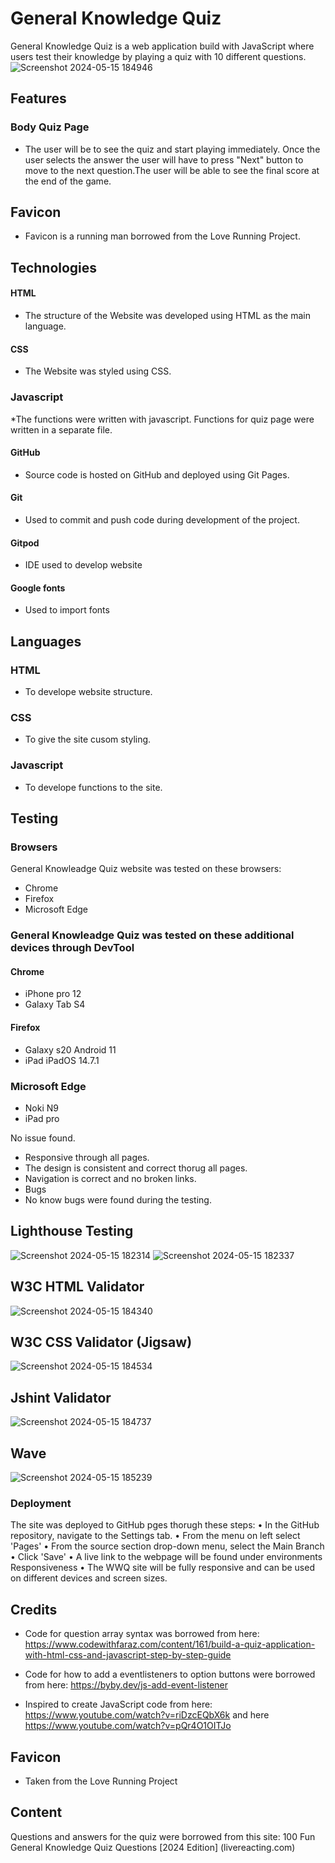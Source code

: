 # General Knowledge Quiz
General Knowledge Quiz is a web application build with JavaScript where users test their knowledge by playing a quiz with  10 different questions. 
![Screenshot 2024-05-15 184946](https://github.com/stef-von-d/online-quiz/assets/159139306/f3ad166a-2ff9-4c2d-a3f4-dc3bc0015682)



## Features 
###  Body Quiz Page
* The user will be to see the quiz and start playing immediately. Once the user selects the answer the user will have to press "Next" button to move to the next question.The user will be able to see the final score at the end of the game.


## Favicon
* Favicon is a running man borrowed from the Love Running Project. 



## Technologies 
#### HTML
* The structure of the Website was developed using HTML as the main language.
#### CSS
* The Website was styled using CSS.
### Javascript
*The functions were written with javascript. Functions for quiz page were written in a separate file. 
#### GitHub
*	Source code is hosted on GitHub and deployed using Git Pages.
#### Git
*	Used to commit and push code during development of the project.
#### Gitpod
* IDE used to develop website
 #### Google fonts
 * Used to import fonts

## Languages 
### 	HTML
* To develope website structure.
### 	CSS
*	To give the site cusom styling.
### 	Javascript
* 	To develope functions to the site.

## Testing 
### Browsers
General Knowleadge Quiz website was tested on these browsers:
* Chrome
* Firefox
* Microsoft Edge
  
### General Knowleadge Quiz was tested on these additional devices through DevTool
#### Chrome
* iPhone pro 12
* Galaxy Tab S4
#### Firefox
*	Galaxy s20 Android 11
*	iPad iPadOS 14.7.1
  ### Microsoft Edge
*	Noki N9
*	iPad pro

No issue found.
*	Responsive through all pages.
*	The design is consistent and correct thorug all pages.
*	Navigation is correct and no broken links.
* Bugs
*	No know bugs were found during the testing.

##	Lighthouse Testing
![Screenshot 2024-05-15 182314](https://github.com/stef-von-d/online-quiz/assets/159139306/591f2c7f-5380-4d15-8056-5e55b73f8135)
![Screenshot 2024-05-15 182337](https://github.com/stef-von-d/online-quiz/assets/159139306/fc433c3e-c3a7-4236-a840-c0a34c86122d)


## W3C HTML Validator
![Screenshot 2024-05-15 184340](https://github.com/stef-von-d/online-quiz/assets/159139306/9e0348be-26c5-440a-8ce8-22fc1beb579c)



## W3C CSS Validator (Jigsaw)
![Screenshot 2024-05-15 184534](https://github.com/stef-von-d/online-quiz/assets/159139306/ece71286-a0e2-4ab8-b1b2-b17aa7566499)



## Jshint Validator

![Screenshot 2024-05-15 184737](https://github.com/stef-von-d/online-quiz/assets/159139306/1f9153c9-6cbb-4ebc-adbb-c788ca8c5afd)


## Wave
![Screenshot 2024-05-15 185239](https://github.com/stef-von-d/online-quiz/assets/159139306/1e1be706-ff33-4010-b563-176ff866c3a2)


### Deployment
The site was deployed to GitHub pges thorugh these steps:
•	In the GitHub repository, navigate to the Settings tab.
•	From the menu on left select 'Pages'
•	From the source section drop-down menu, select the Main Branch
•	Click 'Save'
•	A live link to the webpage will be found under environments
Responsiveness
•	The WWQ site will be fully responsive and can be used on different devices and screen sizes.



## Credits
*	Code for question array syntax was borrowed from here: 
 https://www.codewithfaraz.com/content/161/build-a-quiz-application-with-html-css-and-javascript-step-by-step-guide

*	Code for how to add a eventlisteners to option buttons were borrowed from here:  https://byby.dev/js-add-event-listener

  * Inspired to create JavaScript code from here: https://www.youtube.com/watch?v=riDzcEQbX6k and here https://www.youtube.com/watch?v=pQr4O1OITJo
  
## Favicon 
* Taken from the Love Running Project 

## Content
Questions and answers for the quiz were borrowed from this site:
100 Fun General Knowledge Quiz Questions [2024 Edition] (livereacting.com)


